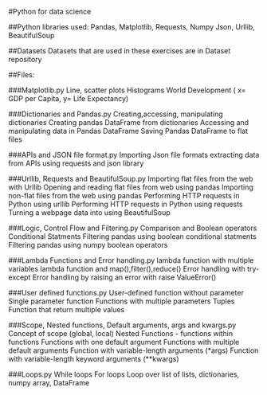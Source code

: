 #Python for data science

##Python libraries used:
        Pandas, Matplotlib, Requests, Numpy
        Json, Urllib, BeautifulSoup

##Datasets
        Datasets that are used in these exercises are in Dataset repository

##Files:

###Matplotlib.py
        Line, scatter plots
        Histograms
        World Development ( x= GDP per Capita, y= Life Expectancy)
        
###Dictionaries and Pandas.py
        Creating,accessing, manipulating dictionaries
        Creating pandas DataFrame from dictionaries
        Accessing and manipulating data in Pandas DataFrame
        Saving Pandas DataFrame to flat files

###APIs and JSON file format.py 
        Importing Json file formats
        extracting data from APIs using requests and json library

###Urllib, Requests and BeautifulSoup.py
        Importing flat files from the web with Urllib
        Opening and reading flat files from web using pandas
        Importing non-flat files from the web using pandas
        Performing HTTP requests in Python using urllib
        Performing HTTP requests in Python using requests
        Turning a webpage data into using BeautifulSoup
        
###Logic, Control Flow and Filtering.py
        Comparison and Boolean operators
        Conditional Statments
        Filtering pandas using boolean conditional statments
        Filtering pandas using numpy boolean operators
        
###Lambda Functions and Error handling.py
        lambda function with multiple variables
        lambda function and map(),filter(),reduce()
        Error handling with try-except
        Error handling by raising an error with raise ValueError()
        

###User defined functions.py
        User-defined function without parameter
        Single parameter function
        Functions with multiple parameters
        Tuples
        Function that return multiple values

###Scope, Nested functions, Default arguments, args and kwargs.py
        Concept of scope (global, local)
        Nested Functions - functions within functions
        Functions with one default argument
        Functions with multiple default arguments
        Function with variable-length arguments (*args)
        Function with variable-length keyword arguments (**kwargs)
        
        
###Loops.py
        While loops
        For loops
        Loop over list of lists, dictionaries, numpy array, DataFrame
